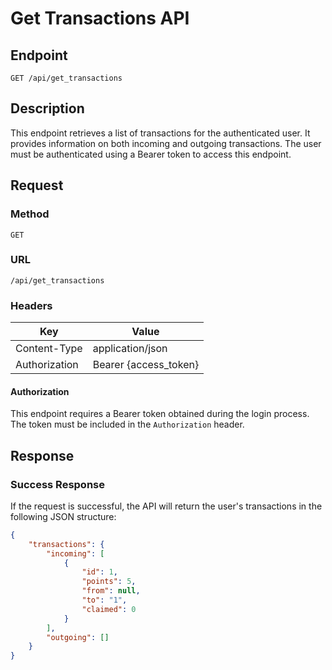 # Get Transactions API

## Endpoint

`GET /api/get_transactions`

## Description

This endpoint retrieves a list of transactions for the authenticated user. It provides information on both incoming and outgoing transactions. The user must be authenticated using a Bearer token to access this endpoint.

## Request

### Method

`GET`

### URL

`/api/get_transactions`

### Headers

| Key            | Value               |
|----------------|---------------------|
| Content-Type   | application/json    |
| Authorization  | Bearer {access_token} |

#### Authorization

This endpoint requires a Bearer token obtained during the login process. The token must be included in the `Authorization` header.

## Response

### Success Response

If the request is successful, the API will return the user's transactions in the following JSON structure:

```json
{
    "transactions": {
        "incoming": [
            {
                "id": 1,
                "points": 5,
                "from": null,
                "to": "1",
                "claimed": 0
            }
        ],
        "outgoing": []
    }
}
